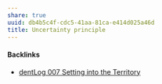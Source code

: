 ```yaml
---
share: true
uuid: db4b5c4f-cdc5-41aa-81ca-e414d025a46d
title: Uncertainty principle
---
```

#### Backlinks

* [dentLog 007 Setting into the Territory](/18f2905d-b67e-40ce-885a-9e52699274c4)
